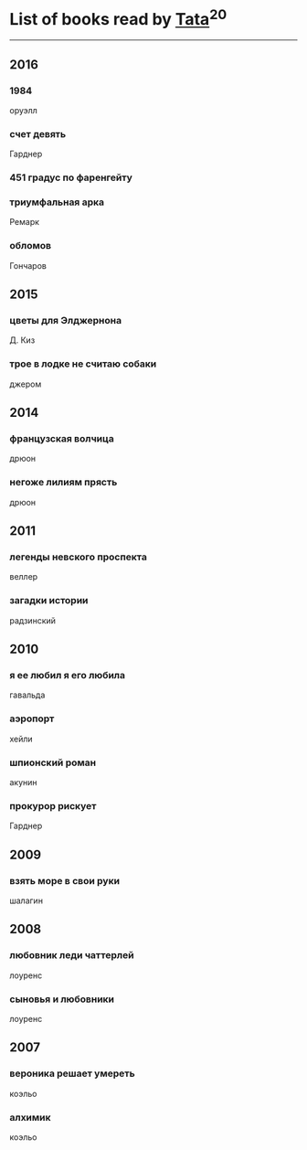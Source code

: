 # List of books read by [Tata](https://plus.google.com/117259578808269091662)<sup>20</sup>
---

## 2016

### 1984
оруэлл


### счет девять
Гарднер


### 451 градус по фаренгейту


### триумфальная арка
Ремарк


### обломов
Гончаров



## 2015

### цветы для Элджернона
Д. Киз


### трое в лодке не считаю собаки
джером



## 2014

### французская волчица
дрюон


### негоже лилиям прясть
дрюон



## 2011

### легенды невского проспекта
веллер


### загадки истории
радзинский



## 2010

### я ее любил я его любила
гавальда


### аэропорт
хейли


### шпионский роман
акунин


### прокурор рискует
Гарднер



## 2009

### взять море в свои руки
шалагин



## 2008

### любовник леди чаттерлей
лоуренс


### сыновья и любовники
лоуренс



## 2007

### вероника решает умереть
коэльо


### алхимик
коэльо




